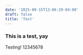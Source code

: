 ```yaml
---
date: '2025-09-15T13:06:29-04:00'
draft: false
title: 'Test'
---
```


### This is a test, yay
Testing! 12345678
